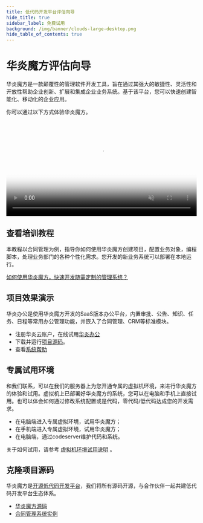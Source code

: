 ```yaml
---
title: 低代码开发平台评估向导
hide_title: true
sidebar_label: 免费试用
background: /img/banner/clouds-large-desktop.png
hide_table_of_contents: true
---
```


# 华炎魔方评估向导

华炎魔方是一款颠覆性的管理软件开发工具，旨在通过其强大的敏捷性、灵活性和开放性帮助企业创新、扩展和集成企业业务系统。基于该平台，您可以快速创建智能化、移动化的企业应用。

你可以通过以下方式体验华炎魔方。

<video src="https://www-steedos-com.oss-accelerate.aliyuncs.com/videos/creator/creator_object.mp4" controls="controls" poster="/assets/creator_object.png" width="100%" autoplay="autoplay" muted="muted" loop="loop" playsinline="playsinline">
your browser does not support the video tag
</video>

## 查看培训教程

本教程以合同管理为例，指导你如何使用华炎魔方创建项目，配置业务对象，编程脚本，处理业务部门的各种个性化需求。您开发的新业务系统可以部署在本地运行。

[如何使用华炎魔方，快速开发随需定制的管理系统？](/developer/)

## 项目效果演示

华炎办公是使用华炎魔方开发的SaaS版本办公平台，内置审批、公告、知识、任务、日程等常用办公管理功能，并嵌入了合同管理、CRM等标准模块。

- 注册华炎云账户，在线试用[华炎办公](https://cn.steedos.com/)
- 下载并运行[项目源码](https://github.com/steedos/steedos-project-oa)。
- 查看[系统帮助](/help/)

## 专属试用环境

和我们联系，可以在我们的服务器上为您开通专属的虚拟机环境，来进行华炎魔方的体验和试用。虚拟机上已部署好华炎魔方的系统，您可以在电脑和手机上直接试用。也可以体会如何通过修改系统配置或是代码，零代码/低代码达成您的开发需求。

- 在电脑端进入专属虚拟环境，试用华炎魔方；
- 在手机端进入专属虚拟环境，试用华炎魔方；
- 在电脑端，通过codeserver维护代码和系统。

关于如何试用，请参考 [虚拟机环境试用说明](./try_vm/) 。

## 克隆项目源码

华炎魔方是[开源低代码开发平台](https://www.steedos.com/platform/)，我们将所有源码开源，与合作伙伴一起共建低代码开发平台生态体系。

- [华炎魔方源码](https://github.com/steedos/steedos-platform)
- [合同管理系统实例](https://github.com/steedos/steedos-contracts-app)
